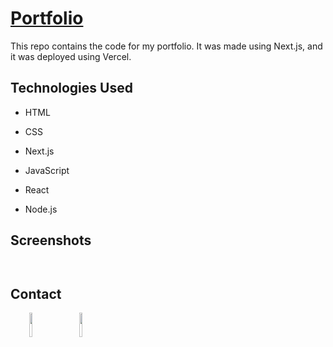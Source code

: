 <h1><a href="https://josecarvajal.vercel.app/" target="_blank">Portfolio</a></h1>
<p>This repo contains the code for my portfolio. It was made using Next.js, and it was deployed using Vercel.</p>
<h2>Technologies Used</h2>
<ul>
<li>HTML</li>
</ul><ul>
<li>CSS</li>
</ul><ul>
<li>Next.js</li>
</ul><ul>
<li>JavaScript</li>
</ul><ul>
<li>React</li>
</ul><ul>
<li>Node.js</li>
</ul>
<h2>Screenshots</h2>
<p><a href="https://sparkly-bonbon-a665af.netlify.app/" target="_blank"><img src="https://i.imgur.com/nnOqnvG.png" alt=""></a></p>
<p><a href="https://sparkly-bonbon-a665af.netlify.app/" target="_blank"><img src="https://i.imgur.com/wa13bqk.png" alt=""></a></p>
<h2>Contact</h2>
<p><span style="margin-right: 30px;"></span><a href="https://www.linkedin.com/in/jose-miguel-carvajal-jimenez/" target="_blank"><img target="_blank" src="https://cdn.jsdelivr.net/gh/devicons/devicon/icons/linkedin/linkedin-original.svg" style="width: 10%;"></a><span style="margin-right: 30px;"></span><a href="https://github.com/jmcarvajalj" ><img target="_blank" src="https://cdn.jsdelivr.net/gh/devicons/devicon/icons/github/github-original.svg" style="width: 10%;"></a></p>